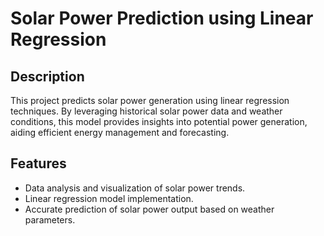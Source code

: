 # Solar Power Prediction using Linear Regression

## Description
This project predicts solar power generation using linear regression techniques. By leveraging historical solar power data and weather conditions, this model provides insights into potential power generation, aiding efficient energy management and forecasting.

## Features
- Data analysis and visualization of solar power trends.
- Linear regression model implementation.
- Accurate prediction of solar power output based on weather parameters.
